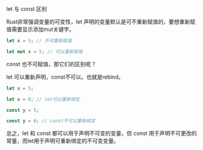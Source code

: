 let 与 const 区别

Rust非常强调变量的可变性，let 声明的变量默认是可不重新赋值的，要想重新赋值需要显示添加mut关键字。

```rust
let x = 5; // 不可重新赋值

let mut x = 5; // 可以重新赋值
```

const 也不可赋值，那它们的区别呢？

let 可以重新声明，const不可以。也就是rebind。
```rust
let x = 5;

let x = 6; // let可以重新绑定

const y = 5;

const y = 6; // const不可以重新绑定
```

总之，let 和 const 都可以用于声明不可变的变量，但 const 用于声明不可更改的常量，而let用于声明可重新绑定的不可变变量。